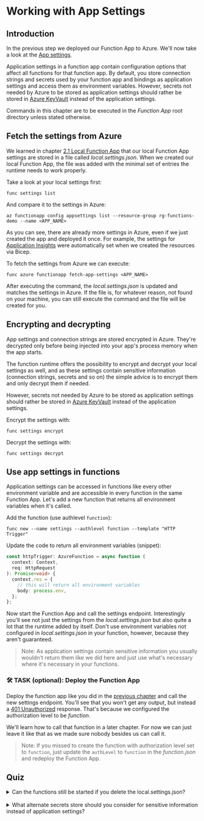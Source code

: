 # Working with App Settings

## Introduction

In the previous step we deployed our Function App to Azure.
We'll now take a look at the [App settings](https://learn.microsoft.com/en-us/azure/azure-functions/functions-app-settings).

Application settings in a function app contain configuration options that affect all functions for that function app.
By default, you store connection strings and secrets used by your function app and bindings as application settings and access them as environment variables.
However, secrets not needed by Azure to be stored as application settings should rather be stored in [Azure KeyVault](https://learn.microsoft.com/en-us/azure/key-vault/general/) instead of the application settings.

Commands in this chapter are to be executed in the _Function App_ root directory unless stated otherwise.

## Fetch the settings from Azure

We learned in chapter [2.1 Local Function App](./1-1-local-function-app.md#the-localsettingsjson) that our local Function App settings are stored in a file called _local.settings.json_.
When we created our local Function App, the file was added with the minimal set of entries the runtime needs to work properly.

Take a look at your local settings first:

```shell
func settings list
```

And compare it to the settings in Azure:

```shell
az functionapp config appsettings list --resource-group rg-functions-demo --name <APP_NAME>
```

As you can see, there are already more settings in Azure, even if we just created the app and deployed it once.
For example, the settings for [Application Insights](./1-3-azure-function-app.md#creating-the-demo-resources) were automatically set when we created the resources via Bicep.

To fetch the settings from Azure we can execute:

```shell
func azure functionapp fetch-app-settings <APP_NAME>
```

After executing the command, the _local.settings.json_ is updated and matches the settings in Azure.
If the file is, for whatever reason, not found on your machine, you can still execute the command and the file will be created for you.

## Encrypting and decrypting

App settings and connection strings are stored encrypted in Azure.
They're decrypted only before being injected into your app's process memory when the app starts.

The function runtime offers the possibility to encrypt and decrypt your local settings as well, and as these settings contain sensitive information (connection strings, secrets and so on) the simple advice is to encrypt them and only decrypt them if needed.

However, secrets not needed by Azure to be stored as application settings should rather be stored in [Azure KeyVault](https://learn.microsoft.com/en-us/azure/key-vault/general/) instead of the application settings.

Encrypt the settings with:

```shell
func settings encrypt
```

Decrypt the settings with:

```shell
func settings decrypt
```

## Use app settings in functions

Application settings can be accessed in functions like every other environment variable and are accessible in every function in the same Function App.
Let's add a new function that returns all environment variables when it's called.

Add the function (use authlevel `function`):

```shell
func new --name settings --authlevel function --template "HTTP Trigger"
```

Update the code to return all environment variables (snippet):

```typescript
const httpTrigger: AzureFunction = async function (
  context: Context,
  req: HttpRequest
): Promise<void> {
  context.res = {
    // this will return all environment variables
    body: process.env,
  };
};
```

Now start the Function App and call the settings endpoint.
Interestingly you'll see not just the settings from the _local.settings.json_ but also quite a lot that the runtime added by itself.
Don't use environment variables not configured in _local.settings.json_ in your function, however, because they aren't guaranteed.

> Note: As application settings contain sensitive information you usually wouldn't return them like we did here and just use what's necessary where it's necessary in your functions.

### <span class="task">🛠 TASK (optional):</span> Deploy the Function App

Deploy the function app like you did in the [previous chapter](./1-4-deploying-local-to-azure.md#deploying-the-function-app) and call the new settings endpoint.
You'll see that you won't get any output, but instead a [401 Unauthorized](https://developer.mozilla.org/en-US/docs/Web/HTTP/Status/401) response.
That's because we configured the authorization level to be _function_.

We'll learn how to call that function in a later chapter.
For now we can just leave it like that as we made sure nobody besides us can call it.

> Note: If you missed to create the function with authorization level set to `function`, just update the `authLevel` to `function` in the _function.json_ and redeploy the Function App.

## <span class="quiz">Quiz</span>

<details>
  <summary>Can the functions still be started if you delete the <span class="italic">local.settings.json?</span></summary>

The Function App can still be executed, even though you'll get a warning:

```
Can't determine project language from files. Please use one of [--csharp, --javascript, --typescript, --java, --python, --powershell, --custom]
```

Using the specific language parameter the warning disappears:

```shell
npx tsc && func start --typescript
```

But only the basic environment variables will be available like that.
Refetch them from Azure before you continue.

</details>
<br/>
<details>
  <summary>What alternate secrets store should you consider for sensitive information instead of application settings?</summary>

[Azure KeyVault](https://learn.microsoft.com/en-us/azure/key-vault/general/) is a secure alternative if your secrets are not required to be stored as application settings by Azure.

</details>

